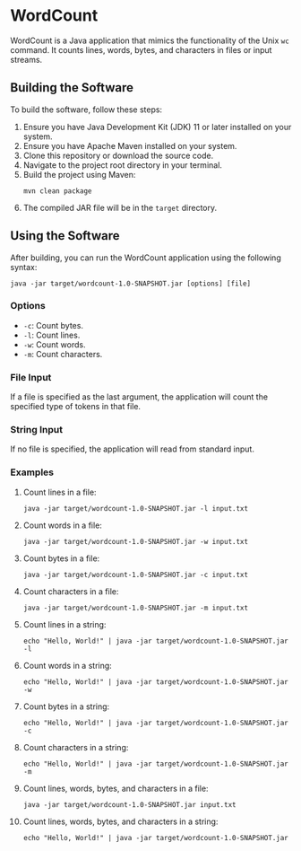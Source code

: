 
# WordCount

WordCount is a Java application that mimics the functionality of the Unix `wc` command. It counts lines, words, bytes, and characters in files or input streams.

## Building the Software

To build the software, follow these steps:

1. Ensure you have Java Development Kit (JDK) 11 or later installed on your system.
2. Ensure you have Apache Maven installed on your system.
3. Clone this repository or download the source code.
4. Navigate to the project root directory in your terminal.
5. Build the project using Maven:
   ```
   mvn clean package
   ```
6. The compiled JAR file will be in the `target` directory.

## Using the Software

After building, you can run the WordCount application using the following syntax:

```
java -jar target/wordcount-1.0-SNAPSHOT.jar [options] [file]
```

### Options

- `-c`: Count bytes.
- `-l`: Count lines.
- `-w`: Count words.
- `-m`: Count characters.

### File Input

If a file is specified as the last argument, the application will count the specified type of tokens in that file.

### String Input

If no file is specified, the application will read from standard input.

### Examples

1. Count lines in a file:
   ```
   java -jar target/wordcount-1.0-SNAPSHOT.jar -l input.txt
   ```

2. Count words in a file:
   ```
   java -jar target/wordcount-1.0-SNAPSHOT.jar -w input.txt
   ```

3. Count bytes in a file:
   ```
   java -jar target/wordcount-1.0-SNAPSHOT.jar -c input.txt
   ```

4. Count characters in a file:
   ```
   java -jar target/wordcount-1.0-SNAPSHOT.jar -m input.txt
   ```

5. Count lines in a string:
   ```
   echo "Hello, World!" | java -jar target/wordcount-1.0-SNAPSHOT.jar -l
   ```

6. Count words in a string:
   ```
   echo "Hello, World!" | java -jar target/wordcount-1.0-SNAPSHOT.jar -w
   ```

7. Count bytes in a string:
   ```
   echo "Hello, World!" | java -jar target/wordcount-1.0-SNAPSHOT.jar -c
   ```

8. Count characters in a string:
   ```
   echo "Hello, World!" | java -jar target/wordcount-1.0-SNAPSHOT.jar -m
   ```

9. Count lines, words, bytes, and characters in a file:
   ```
   java -jar target/wordcount-1.0-SNAPSHOT.jar input.txt
   ```

10. Count lines, words, bytes, and characters in a string:
    ```
    echo "Hello, World!" | java -jar target/wordcount-1.0-SNAPSHOT.jar
    ```